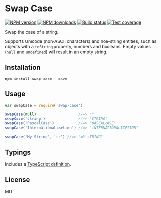 # Swap Case

[![NPM version][npm-image]][npm-url]
[![NPM downloads][downloads-image]][downloads-url]
[![Build status][travis-image]][travis-url]
[![Test coverage][coveralls-image]][coveralls-url]

Swap the case of a string.

Supports Unicode (non-ASCII characters) and non-string entities, such as objects with a `toString` property, numbers and booleans. Empty values (`null` and `undefined`) will result in an empty string.

## Installation

```
npm install swap-case --save
```

## Usage

```javascript
var swapCase = require('swap-case')

swapCase(null)                   //=> ""
swapCase('string')               //=> "STRING"
swapCase('PascalCase')           //=> "pASCALcASE"
swapCase('Iñtërnâtiônàlizætiøn') //=> "iÑTËRNÂTIÔNÀLIZÆTIØN"

swapCase('My String', 'tr') //=> "mY sTRİNG"
```

## Typings

Includes a [TypeScript definition](swap-case.d.ts).

## License

MIT

[npm-image]: https://img.shields.io/npm/v/swap-case.svg?style=flat
[npm-url]: https://npmjs.org/package/swap-case
[downloads-image]: https://img.shields.io/npm/dm/swap-case.svg?style=flat
[downloads-url]: https://npmjs.org/package/swap-case
[travis-image]: https://img.shields.io/travis/blakeembrey/swap-case.svg?style=flat
[travis-url]: https://travis-ci.org/blakeembrey/swap-case
[coveralls-image]: https://img.shields.io/coveralls/blakeembrey/swap-case.svg?style=flat
[coveralls-url]: https://coveralls.io/r/blakeembrey/swap-case?branch=master
